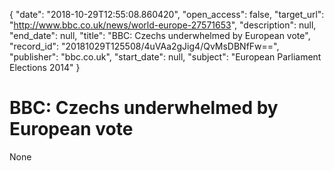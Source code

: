 {
  "date": "2018-10-29T12:55:08.860420", 
  "open_access": false, 
  "target_url": "http://www.bbc.co.uk/news/world-europe-27571653", 
  "description": null, 
  "end_date": null, 
  "title": "BBC:  Czechs underwhelmed by European vote", 
  "record_id": "20181029T125508/4uVAa2gJig4/QvMsDBNfFw==", 
  "publisher": "bbc.co.uk", 
  "start_date": null, 
  "subject": "European Parliament Elections 2014"
}

# BBC:  Czechs underwhelmed by European vote

None